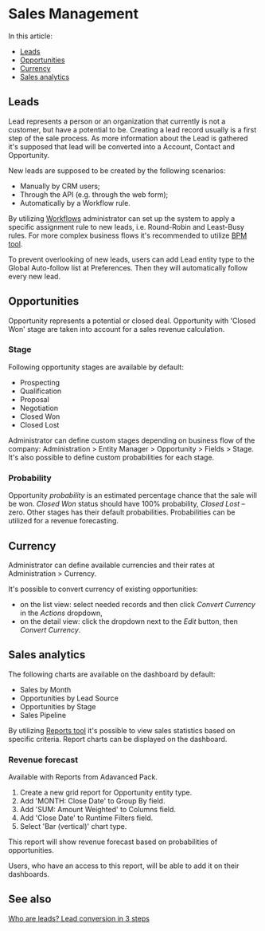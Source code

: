 # Sales Management

In this article:

* [Leads](#leads)
* [Opportunities](#opportunities)
* [Currency](#currency)
* [Sales analytics](#sales-analytics)

## Leads

Lead represents a person or an organization that currently is not a customer, but have a potential to be. Creating a lead record usually is a first step of the sale process. As more information about the Lead is gathered it's supposed that lead will be converted into a Account, Contact and Opportunity.

New leads are supposed to be created by the following scenarios:

* Manually by CRM users;
* Through the API (e.g. through the web form);
* Automatically by a Workflow rule.

By utilizing [Workflows](https://github.com/espocrm/documentation/blob/master/administration/workflows.md) administrator can set up the system to apply a specific assignment rule to new leads, i.e. Round-Robin and Least-Busy rules. For more complex business flows it's recommended to utilize [BPM tool](https://github.com/espocrm/documentation/blob/master/administration/bpm.md).

To prevent overlooking of new leads, users can add Lead entity type to the Global Auto-follow list at Preferences. Then they will automatically follow every new lead. 

## Opportunities

Opportunity represents a potential or closed deal. Opportunity with 'Closed Won' stage are taken into account for a sales revenue calculation. 

### Stage

Following opportunity stages are available by default:

* Prospecting
* Qualification
* Proposal
* Negotiation
* Closed Won
* Closed Lost

Administrator can define custom stages depending on business flow of the company: Administration > Entity Manager > Opportunity > Fields > Stage. It's also possible to define custom probabilities for each stage.

### Probability

Opportunity *probability* is an estimated percentage chance that the sale will be won. *Closed Won* status should have 100% probability, *Closed Lost* – zero. Other stages has their default probabilities. Probabilities can be utilized for a revenue forecasting.

## Currency 

Administrator can define available currencies and their rates at Administration > Currency. 

It's possible to convert currency of existing opportunities:

* on the list view: select needed records and then click *Convert Currency* in the *Actions* dropdown,
* on the detail view: click the dropdown next to the *Edit* button, then *Convert Currency*.

## Sales analytics

The following charts are available on the dashboard by default:

* Sales by Month
* Opportunities by Lead Source
* Opportunities by Stage
* Sales Pipeline

By utilizing [Reports tool](https://github.com/espocrm/documentation/blob/master/user-guide/reports.md) it's possible to view sales statistics based on specific criteria. Report charts can be displayed on the dashboard.

### Revenue forecast

Available with Reports from Adavanced Pack.

1. Create a new grid report for Opportunity entity type.
2. Add 'MONTH: Close Date' to Group By field. 
3. Add 'SUM: Amount Weighted' to Columns field.
4. Add 'Close Date' to Runtime Filters field.
5. Select 'Bar (vertical)' chart type.

This report will show revenue forecast based on probabilities of opportunities.

Users, who have an access to this report, will be able to add it on their dashboards.

## See also

[Who are leads? Lead conversion in 3 steps](https://www.espocrm.com/tips/lead-conversion/)
